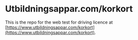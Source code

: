 Utbildningsappar.com/korkort
============================

This is the repo for the web test for driving licence at [https://www.utbildningsappar.com/korkort](https://www.utbildningsappar.com/korkort).